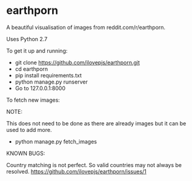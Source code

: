 earthporn
=========

A beautiful visualisation of images from reddit.com/r/earthporn.

Uses Python 2.7

To get it up and running:

  - git clone https://github.com/ilovepjs/earthporn.git
  - cd earthporn
  - pip install requirements.txt
  - python manage.py runserver
  - Go to 127.0.0.1:8000

To fetch new images:

  NOTE: 

  This does not need to be done as there are already images but it can be used to add more.

  - python manage.py fetch_images


KNOWN BUGS:

  Country matching is not perfect. So valid countries may not always be resolved.
  https://github.com/ilovepjs/earthporn/issues/1
   